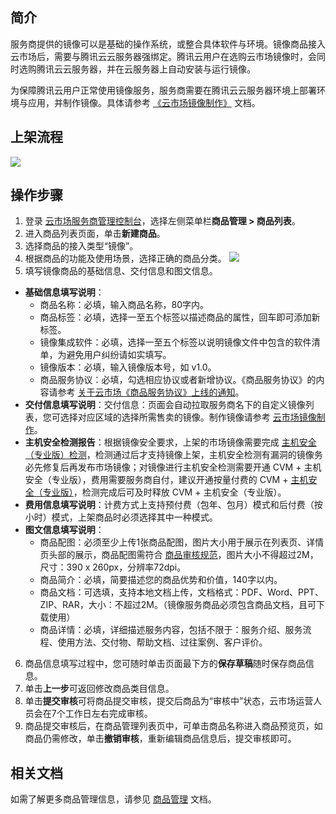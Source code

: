 ## 简介
服务商提供的镜像可以是基础的操作系统，或整合具体软件与环境。镜像商品接入云市场后，需要与腾讯云云服务器强绑定。腾讯云用户在选购云市场镜像时，会同时选购腾讯云云服务器，并在云服务器上自动安装与运行镜像。   

为保障腾讯云用户正常使用镜像服务，服务商需要在腾讯云云服务器环境上部署环境与应用，并制作镜像。具体请参考 [《云市场镜像制作》](https://mc.qcloudimg.com/static/pdf/a2a6a117fe5c59b9e846cb442fadddb0/docfile.pdf) 文档。 
  
## 上架流程  

![](https://qcloudimg.tencent-cloud.cn/raw/a662c35fe530cb42838ce46e3ff4d9aa.png)

## 操作步骤 
1. 登录 [云市场服务商管理控制台](https://console.cloud.tencent.com/serviceprovider)，选择左侧菜单栏**商品管理 > 商品列表**。
2. 进入商品列表页面，单击**新建商品**。
3. 选择商品的接入类型“镜像”。
4. 根据商品的功能及使用场景，选择正确的商品分类。
![](https://qcloudimg.tencent-cloud.cn/raw/0535764a21257cade0b05873f3e139eb.png)
5. 填写镜像商品的基础信息、交付信息和图文信息。
 - **基础信息填写说明**：
    - 商品名称：必填，输入商品名称，80字内。   
    - 商品标签：必填，选择一至五个标签以描述商品的属性，回车即可添加新标签。   
    - 镜像集成软件：必填，选择一至五个标签以说明镜像文件中包含的软件清单，为避免用户纠纷请如实填写。
    - 镜像版本：必填，输入镜像版本号，如 v1.0。   
    - 商品服务协议：必填，勾选相应协议或者新增协议。《商品服务协议》的内容请参考 [关于云市场《商品服务协议》上线的通知](https://cloud.tencent.com/document/product/306/17853)。
 - **交付信息填写说明**：交付信息：页面会自动拉取服务商名下的自定义镜像列表，您可选择对应区域的选择所需售卖的镜像。制作镜像请参考 [云市场镜像制作](https://cloud.tencent.com/document/product/306/30128)。
 - **主机安全检测报告**：根据镜像安全要求，上架的市场镜像需要完成 [主机安全（专业版）检测](https://cloud.tencent.com/document/product/296/68755)，检测通过后才支持镜像上架，主机安全检测有漏洞的镜像务必先修复后再发布市场镜像；对镜像进行主机安全检测需要开通 CVM + 主机安全（专业版），费用需要服务商自付，建议开通按量付费的 CVM + [主机安全（专业版）](https://cloud.tencent.com/document/product/296/12230)，检测完成后可及时释放 CVM + 主机安全（专业版）。
 - **费用信息填写说明**：计费方式上支持预付费（包年、包月）模式和后付费（按小时）模式，上架商品时必须选择其中一种模式。
 - **图文信息填写说明**：
    - 商品配图：必须至少上传1张商品配图，图片大小用于展示在列表页、详情页头部的展示，商品配图需符合 [商品审核规范](https://cloud.tencent.com/document/product/306/31933)，图片大小不得超过2M，尺寸：390 x 260px，分辨率72dpi。
    - 商品简介：必填，简要描述您的商品优势和价值，140字以内。
    - 商品文档：可选填，支持本地文档上传，文档格式：PDF、Word、PPT、ZIP、RAR，大小：不超过2M。（镜像服务商品必须包含商品文档，且可下载使用）
    - 商品详情：必填，详细描述服务内容，包括不限于：服务介绍、服务流程、使用方法、交付物、帮助文档、过往案例、客户评价。  
6. 商品信息填写过程中，您可随时单击页面最下方的**保存草稿**随时保存商品信息。
7. 单击**上一步**可返回修改商品类目信息。
8. 单击**提交审核**可将商品提交审核，提交后商品为“审核中”状态，云市场运营人员会在7个工作日左右完成审核。   
7. 商品提交审核后，在商品管理列表页中，可单击商品名称进入商品预览页，如商品仍需修改，单击**撤销审核**，重新编辑商品信息后，提交审核即可。


## 相关文档
如需了解更多商品管理信息，请参见 [商品管理](https://cloud.tencent.com/document/product/306/30009) 文档。


